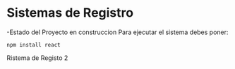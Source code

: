 <h1>Sistemas de Registro</h1>
-Estado del Proyecto en construccion
Para ejecutar el sistema debes poner:

```npm install react```

Ristema de Registo 2
